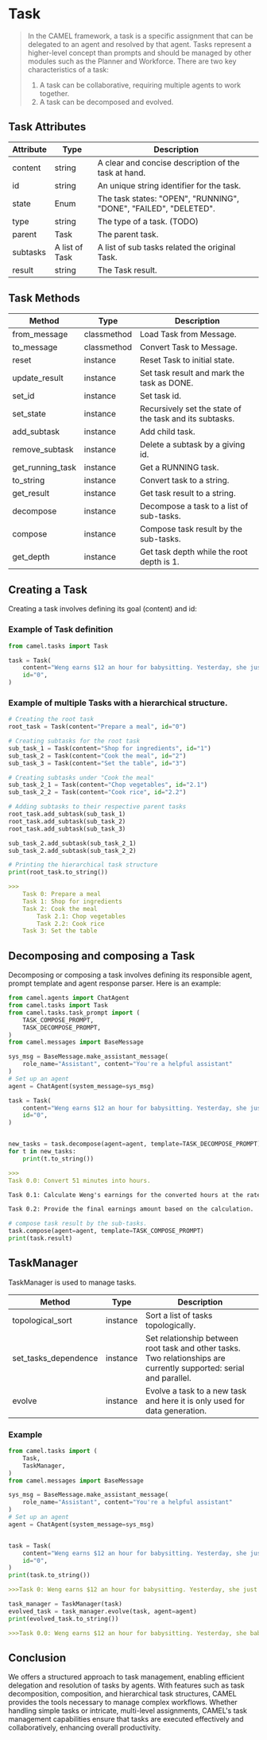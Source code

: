 # Task

> In the CAMEL framework, a task is a specific assignment that can be delegated to an agent and resolved by that agent. Tasks represent a higher-level concept than prompts and should be managed by other modules such as the Planner and Workforce. There are two key characteristics of a task: 
> 1. A task can be collaborative, requiring multiple agents to work together. 
> 2. A task can be decomposed and evolved.

## Task Attributes

| Attribute | Type | Description |
| ----- | ----- | ----- |
| content | string | A clear and concise description of the task at hand. |
| id | string | An unique string identifier for the task. |
| state | Enum | The task states:  "OPEN", "RUNNING", "DONE", "FAILED", "DELETED". |
| type | string | The type of a task. (TODO) |
| parent | Task | The parent task. |
| subtasks | A list of Task | A list of sub tasks related the original Task. |
| result | string | The Task result. |

## Task Methods

| Method | Type | Description |
| ----- | ----- | ----- |
| from_message | classmethod | Load Task from Message. |
| to_message | classmethod | Convert Task to Message. |
| reset | instance | Reset Task to initial state. |
| update_result | instance | Set task result and mark the task as DONE. |
| set_id | instance | Set task id. |
| set_state | instance | Recursively set the state of the task and its subtasks. |
| add_subtask | instance | Add child task. |
| remove_subtask | instance | Delete a subtask by a giving id. |
| get_running_task | instance | Get a RUNNING task. |
| to_string | instance | Convert task to a string. |
| get_result | instance | Get task result to a string. |
| decompose | instance | Decompose a task to a list of sub-tasks. |
| compose | instance | Compose task result by the sub-tasks. |
| get_depth | instance | Get task depth while the root depth is 1. |

## Creating a Task

Creating a task involves defining its goal (content) and id:

### Example of Task definition

```python
from camel.tasks import Task

task = Task(
    content="Weng earns $12 an hour for babysitting. Yesterday, she just did 51 minutes of babysitting. How much did she earn?",
    id="0",
)
```

### Example of multiple Tasks with a hierarchical structure.

```python
# Creating the root task
root_task = Task(content="Prepare a meal", id="0")

# Creating subtasks for the root task
sub_task_1 = Task(content="Shop for ingredients", id="1")
sub_task_2 = Task(content="Cook the meal", id="2")
sub_task_3 = Task(content="Set the table", id="3")

# Creating subtasks under "Cook the meal"
sub_task_2_1 = Task(content="Chop vegetables", id="2.1")
sub_task_2_2 = Task(content="Cook rice", id="2.2")

# Adding subtasks to their respective parent tasks
root_task.add_subtask(sub_task_1)
root_task.add_subtask(sub_task_2)
root_task.add_subtask(sub_task_3)

sub_task_2.add_subtask(sub_task_2_1)
sub_task_2.add_subtask(sub_task_2_2)

# Printing the hierarchical task structure
print(root_task.to_string())
```

```markdown
>>>
    Task 0: Prepare a meal
    Task 1: Shop for ingredients
    Task 2: Cook the meal
        Task 2.1: Chop vegetables
        Task 2.2: Cook rice
    Task 3: Set the table
```

## Decomposing and composing a Task

Decomposing or composing a task involves defining its responsible agent, prompt template and agent response parser. Here is an example:

```python
from camel.agents import ChatAgent
from camel.tasks import Task
from camel.tasks.task_prompt import (
    TASK_COMPOSE_PROMPT,
    TASK_DECOMPOSE_PROMPT,
)
from camel.messages import BaseMessage

sys_msg = BaseMessage.make_assistant_message(
    role_name="Assistant", content="You're a helpful assistant"
)
# Set up an agent
agent = ChatAgent(system_message=sys_msg)

task = Task(
    content="Weng earns $12 an hour for babysitting. Yesterday, she just did 51 minutes of babysitting. How much did she earn?",
    id="0",
)


new_tasks = task.decompose(agent=agent, template=TASK_DECOMPOSE_PROMPT)
for t in new_tasks:
    print(t.to_string())
```

```markdown
>>>
Task 0.0: Convert 51 minutes into hours.

Task 0.1: Calculate Weng's earnings for the converted hours at the rate of $12 per hour.

Task 0.2: Provide the final earnings amount based on the calculation.
```

```python
# compose task result by the sub-tasks.
task.compose(agent=agent, template=TASK_COMPOSE_PROMPT)
print(task.result)
```

## TaskManager

TaskManager is used to manage tasks.

| Method | Type | Description |
| ----- | ----- | ----- |
| topological_sort | instance | Sort a list of tasks topologically. |
| set_tasks_dependence | instance | Set relationship between root task and other tasks. Two relationships are currently supported: serial and parallel. |
| evolve | instance | Evolve a task to a new task and here it is only used for data generation. |


### Example

```python
from camel.tasks import (
    Task,
    TaskManager,
)
from camel.messages import BaseMessage

sys_msg = BaseMessage.make_assistant_message(
    role_name="Assistant", content="You're a helpful assistant"
)
# Set up an agent
agent = ChatAgent(system_message=sys_msg)


task = Task(
    content="Weng earns $12 an hour for babysitting. Yesterday, she just did 51 minutes of babysitting. How much did she earn?",
    id="0",
)
print(task.to_string())
```

```markdown
>>>Task 0: Weng earns $12 an hour for babysitting. Yesterday, she just did 51 minutes of babysitting. How much did she earn?
```

```python
task_manager = TaskManager(task)
evolved_task = task_manager.evolve(task, agent=agent)
print(evolved_task.to_string())
```

```markdown
>>>Task 0.0: Weng earns $12 an hour for babysitting. Yesterday, she babysat for 1 hour and 45 minutes. If she also received a $5 bonus for exceptional service, how much did she earn in total for that day?
```

## Conclusion
We offers a structured approach to task management, enabling efficient delegation and resolution of tasks by agents. With features such as task decomposition, composition, and hierarchical task structures, CAMEL provides the tools necessary to manage complex workflows. Whether handling simple tasks or intricate, multi-level assignments, CAMEL's task management capabilities ensure that tasks are executed effectively and collaboratively, enhancing overall productivity.